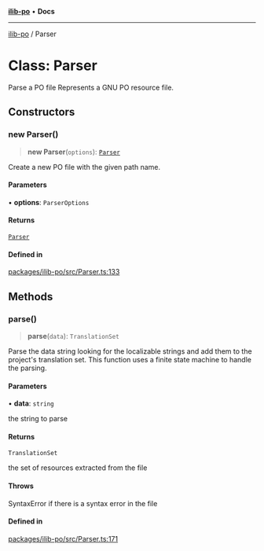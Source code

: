 [**ilib-po**](../index.md) • **Docs**

***

[ilib-po](../index.md) / Parser

# Class: Parser

Parse a PO file
Represents a GNU PO resource file.

## Constructors

### new Parser()

> **new Parser**(`options`): [`Parser`](Parser.md)

Create a new PO file with the given path name.

#### Parameters

• **options**: `ParserOptions`

#### Returns

[`Parser`](Parser.md)

#### Defined in

[packages/ilib-po/src/Parser.ts:133](https://github.com/iLib-js/ilib-mono/blob/bbaba6e1d1be2b1d17df08b5e5a2853c275b9abd/packages/ilib-po/src/Parser.ts#L133)

## Methods

### parse()

> **parse**(`data`): `TranslationSet`

Parse the data string looking for the localizable strings and add them to the
project's translation set. This function uses a finite state machine to
handle the parsing.

#### Parameters

• **data**: `string`

the string to parse

#### Returns

`TranslationSet`

the set of resources extracted from the file

#### Throws

SyntaxError if there is a syntax error in the file

#### Defined in

[packages/ilib-po/src/Parser.ts:171](https://github.com/iLib-js/ilib-mono/blob/bbaba6e1d1be2b1d17df08b5e5a2853c275b9abd/packages/ilib-po/src/Parser.ts#L171)

